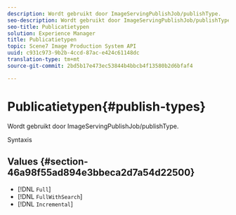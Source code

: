 ```yaml
---
description: Wordt gebruikt door ImageServingPublishJob/publishType.
seo-description: Wordt gebruikt door ImageServingPublishJob/publishType.
seo-title: Publicatietypen
solution: Experience Manager
title: Publicatietypen
topic: Scene7 Image Production System API
uuid: c931c973-9b2b-4ccd-87ac-e424c61148dc
translation-type: tm+mt
source-git-commit: 2bd5b17e473ec53844b4bbcb4f13580b2d6bfaf4

---
```



# Publicatietypen{#publish-types}

Wordt gebruikt door ImageServingPublishJob/publishType.

Syntaxis

## Values {#section-46a98f55ad894e3bbeca2d7a54d22500}

* [!DNL `Full`]
* [!DNL `FullWithSearch`]
* [!DNL `Incremental`]

